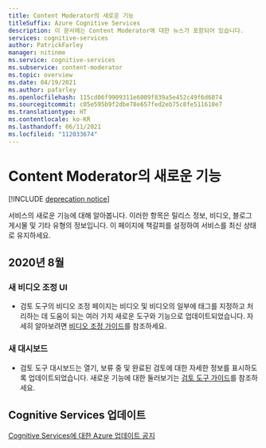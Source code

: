 ```yaml
---
title: Content Moderator의 새로운 기능
titleSuffix: Azure Cognitive Services
description: 이 문서에는 Content Moderator에 대한 뉴스가 포함되어 있습니다.
services: cognitive-services
author: PatrickFarley
manager: nitinme
ms.service: cognitive-services
ms.subservice: content-moderator
ms.topic: overview
ms.date: 04/19/2021
ms.author: pafarley
ms.openlocfilehash: 115cd06f9909311e6009f839a5e452c49f6d6874
ms.sourcegitcommit: c05e595b9f2dbe78e657fed2eb75c8fe511610e7
ms.translationtype: HT
ms.contentlocale: ko-KR
ms.lasthandoff: 06/11/2021
ms.locfileid: "112033674"
---
```

# <a name="whats-new-in-content-moderator"></a>Content Moderator의 새로운 기능

[!INCLUDE [deprecation notice](includes/tool-deprecation.md)]

서비스의 새로운 기능에 대해 알아봅니다. 이러한 항목은 릴리스 정보, 비디오, 블로그 게시물 및 기타 유형의 정보입니다. 이 페이지에 책갈피를 설정하여 서비스를 최신 상태로 유지하세요.

## <a name="august-2020"></a>2020년 8월

### <a name="new-video-moderation-ui"></a>새 비디오 조정 UI

* 검토 도구의 비디오 조정 페이지는 비디오 및 비디오의 일부에 태그를 지정하고 처리하는 데 도움이 되는 여러 가지 새로운 도구와 기능으로 업데이트되었습니다. 자세히 알아보려면 [비디오 조정 가이드](./video-moderation-human-review.md)를 참조하세요.

### <a name="new-dashboard"></a>새 대시보드

* 검토 도구 대시보드는 열기, 보류 중 및 완료된 검토에 대한 자세한 정보를 표시하도록 업데이트되었습니다. 새로운 기능에 대한 둘러보기는 [검토 도구 가이드](./Review-Tool-User-Guide/human-in-the-loop.md)를 참조하세요.

## <a name="cognitive-services-updates"></a>Cognitive Services 업데이트

[Cognitive Services에 대한 Azure 업데이트 공지](https://azure.microsoft.com/updates/?product=cognitive-services)
